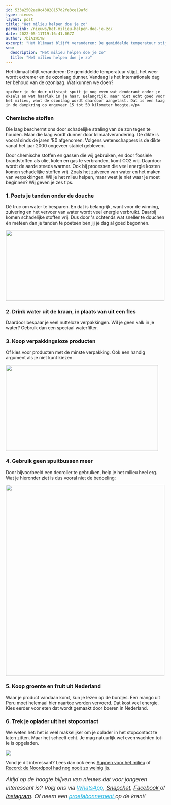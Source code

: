 ```yaml
---
id: 533a2502ae8c43828157d2fe3ce19afd
type: nieuws
layout: post
title: "Het milieu helpen doe je zo"
permalink: /nieuws/het-milieu-helpen-doe-je-zo/
date: 2022-05-11T19:16:41.067Z
author: 7biA1WiYB
excerpt: "Het klimaat blijft veranderen: De gemiddelde temperatuur stijgt, het weer wordt extremer en de ozonlaag dunner. Vandaag is het Internationale dag ter behoud van de ozonlaag. Wat kunnen we doen?  "
seo:
  description: "Het milieu helpen doe je zo"
  title: "Het milieu helpen doe je zo"
---
```

Het klimaat blijft veranderen: De gemiddelde temperatuur stijgt, het weer wordt extremer en de ozonlaag dunner. Vandaag is het Internationale dag ter behoud van de ozonlaag. Wat kunnen we doen?  

    <p>Voor je de deur uitstapt spuit je nog even wat deodorant onder je oksels en wat haarlak in je haar. Belangrijk, maar niet echt goed voor het milieu, want de ozonlaag wordt daardoor aangetast. Dat is een laag in de dampkring op ongeveer 15 tot 50 kilometer hoogte.</p>
<h3>Chemische stoffen</h3>
<p>Die laag beschermt ons door schadelijke straling van de zon tegen te houden. Maar die laag wordt dunner door klimaatverandering. De dikte is vooral sinds de jaren '80 afgenomen. Volgens wetenschappers is de dikte vanaf het jaar 2000 ongeveer stabiel gebleven.</p>
<p>Door chemische stoffen en gassen die wij gebruiken, en door fossiele brandstoffen als olie, kolen en gas te verbranden, komt CO2 vrij. Daardoor wordt de aarde steeds warmer. Ook bij processen die veel energie kosten komen schadelijke stoffen vrij. Zoals het zuiveren van water en het maken van verpakkingen. Wil je het mileu helpen, maar weet je niet waar je moet beginnen? Wij geven je zes tips.</p>
<h3>1. Poets je tanden onder de douche</h3>
<p>Dé truc om water te besparen. En dat is belangrijk, want voor de winning, zuivering en het vervoer van water wordt veel energie verbruikt. Daarbij komen schadelijke stoffen vrij. Dus door 's ochtends wat sneller te douchen én meteen dan je tanden te poetsen ben jij je dag al goed begonnen. <br><div class="media media-element-container media-default"><div id="file-419035" class="file file-image file-image-gif">

        
  
  <div class="content">
    <img height="223" width="500" class="media-element file-default" data-delta="1" src="https://7dagen.netlify.app/sites/default/files/giphy_26.gif" alt="">  </div>

  
</div>
</div>
<h3>2. Drink water uit de kraan, in plaats van uit een fles</h3>
<p>Daardoor bespaar je veel nutteloze verpakkingen. Wil je geen kalk in je water? Gebruik dan een speciaal waterfilter.</p>
<h3>3. Koop verpakkingsloze producten</h3>
<p>Of kies voor producten met de minste verpakking. Ook een handig argument als je niet kunt kiezen. <br><div class="media media-element-container media-default"><div id="file-419037" class="file file-image file-image-gif">

        
  
  <div class="content">
    <img height="270" width="480" class="media-element file-default" data-delta="1" src="https://7dagen.netlify.app/sites/default/files/giphy_28.gif" alt="">  </div>

  
</div>
</div>
<h3>4. Gebruik geen spuitbussen meer</h3>
<p>Door bijvoorbeeld een deoroller te gebruiken, help je het milieu heel erg. Wat je hieronder ziet is dus vooral niet de bedoeling: <br><div class="media media-element-container media-default"><div id="file-419038" class="file file-image file-image-gif">

        
  
  <div class="content">
    <img height="600" width="500" class="media-element file-default" data-delta="1" src="https://7dagen.netlify.app/sites/default/files/giphy_29.gif" alt="">  </div>

  
</div>
</div>
<h3>5. Koop groente en fruit uit Nederland</h3>
<p>Waar je product vandaan komt, kun je lezen op de bordjes. Een mango uit Peru moet helemaal hier naartoe worden vervoerd. Dat kost veel energie. Kies eerder voor eten dat wordt gemaakt door boeren in Nederland.</p>
<h3>6. Trek je oplader uit het stopcontact</h3>
<p>We weten het: het is veel makkelijker om je oplader in het stopcontact te laten zitten. Maar het scheelt echt. Je mag natuurlijk wel even wachten tot-ie is opgeladen.</p>
<div class="kader">
<p><img class="kaderafbeelding" src="https://7dagen.netlify.app/sites/default/files/ff.png"></p>
<p>Vond je dit interessant? Lees dan ook eens <a href="https://7dagen.netlify.app/nieuws/suppen-voor-het-milieu">Suppen voor het milieu</a> of <a href="https://7dagen.netlify.app/nieuws/record-de-noordpool-had-nog-nooit-zo-weinig-ijs">Record: de Noordpool had nog nooit zo weinig ijs</a>.</p>
<p><em style="box-sizing: inherit; color: rgb(51, 51, 51); font-family: &quot;PT Sans&quot;, sans-serif; font-size: 18px; line-height: 27px;">Altijd op de hoogte blijven van nieuws dat voor jongeren interessant is? Volg ons via </em><em style="box-sizing: inherit; color: rgb(34, 179, 224); transition: color 0.3s ease; font-family: &quot;PT Sans&quot;, sans-serif; font-size: 18px; line-height: 27px;"><a href="https://7dagen.netlify.app/whatsapp" style="box-sizing: inherit; color: rgb(34, 179, 224); transition: color 0.3s ease; font-family: &quot;PT Sans&quot;, sans-serif; font-size: 18px; line-height: 27px;">WhatsApp</a></em><em style="box-sizing: inherit; color: rgb(51, 51, 51); font-family: &quot;PT Sans&quot;, sans-serif; font-size: 18px; line-height: 27px;">,</em><em style="box-sizing: inherit; color: rgb(34, 179, 224); transition: color 0.3s ease; font-family: &quot;PT Sans&quot;, sans-serif; font-size: 18px; line-height: 27px;"><a href="https://7dagen.netlify.app/whatsapp" style="box-sizing: inherit; color: rgb(34, 179, 224); transition: color 0.3s ease; font-family: &quot;PT Sans&quot;, sans-serif; font-size: 18px; line-height: 27px;"> </a></em><em style="box-sizing: inherit; color: rgb(51, 51, 51); font-family: &quot;PT Sans&quot;, sans-serif; font-size: 18px; line-height: 27px;"><a href="https://www.snapchat.com/add/sevendaysnl">Snapchat</a>, <a href="https://www.facebook.com/7Daysnl?ref=bookmarks">Facebook </a>of <a href="https://instagram.com/7DAysnl/">Instagram</a>. Of </em><em style="box-sizing: inherit; color: rgb(51, 51, 51); font-family: &quot;PT Sans&quot;, sans-serif; font-size: 18px; line-height: 27px;">neem een </em><a href="https://abonneren.sevendays.nl/abonneren/abonnementen/ae/artikel" style="box-sizing: inherit; color: rgb(34, 179, 224); transition: color 0.3s ease; font-family: &quot;PT Sans&quot;, sans-serif; font-size: 18px; line-height: 27px;"><em style="box-sizing: inherit;">proefabonnement </em></a><em style="box-sizing: inherit; color: rgb(51, 51, 51); font-family: &quot;PT Sans&quot;, sans-serif; font-size: 18px; line-height: 27px;">op de krant!</em></p>
</div>
  
